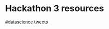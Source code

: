 # Hackathon 3 resources

[#datascience tweets](https://github.com/DecodedCo/data-resources/raw/master/hackathons/hackathon-3/datascience_tweets.zip)
